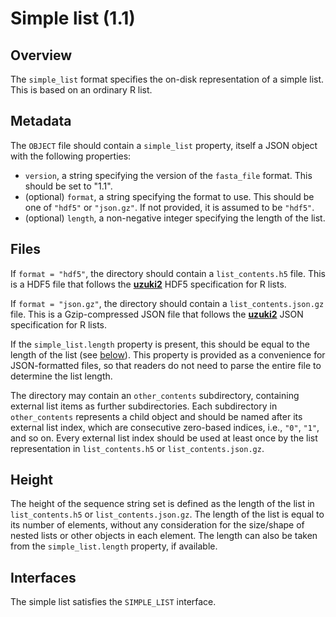 

# Simple list (1.1)

## Overview

The `simple_list` format specifies the on-disk representation of a simple list.
This is based on an ordinary R list.

## Metadata

The `OBJECT` file should contain a `simple_list` property, itself a JSON object with the following properties:

- `version`, a string specifying the version of the `fasta_file` format.
  This should be set to "1.1".
- (optional) `format`, a string specifying the format to use.
  This should be one of `"hdf5"` or `"json.gz"`.
  If not provided, it is assumed to be `"hdf5"`.
- (optional) `length`, a non-negative integer specifying the length of the list.

## Files

If `format = "hdf5"`, the directory should contain a `list_contents.h5` file.
This is a HDF5 file that follows the [**uzuki2**](https://github.com/ArtifactDB/uzuki2) HDF5 specification for R lists.

If `format = "json.gz"`, the directory should contain a `list_contents.json.gz` file.
This is a Gzip-compressed JSON file that follows the [**uzuki2**](https://github.com/ArtifactDB/uzuki2) JSON specification for R lists.

If the `simple_list.length` property is present, this should be equal to the length of the list (see [below](#height)).
This property is provided as a convenience for JSON-formatted files, so that readers do not need to parse the entire file to determine the list length.

The directory may contain an `other_contents` subdirectory, containing external list items as further subdirectories.
Each subdirectory in `other_contents` represents a child object and should be named after its external list index, which are consecutive zero-based indices, i.e., `"0"`, `"1"`, and so on.
Every external list index should be used at least once by the list representation in `list_contents.h5` or `list_contents.json.gz`.

## Height

The height of the sequence string set is defined as the length of the list in `list_contents.h5` or `list_contents.json.gz`.
The length of the list is equal to its number of elements, without any consideration for the size/shape of nested lists or other objects in each element.
The length can also be taken from the `simple_list.length` property, if available.

## Interfaces

The simple list satisfies the `SIMPLE_LIST` interface. 
